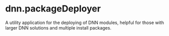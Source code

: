 # dnn.packageDeployer
A utility application for the deploying of DNN modules, helpful for those with larger DNN solutions and multiple install packages.
